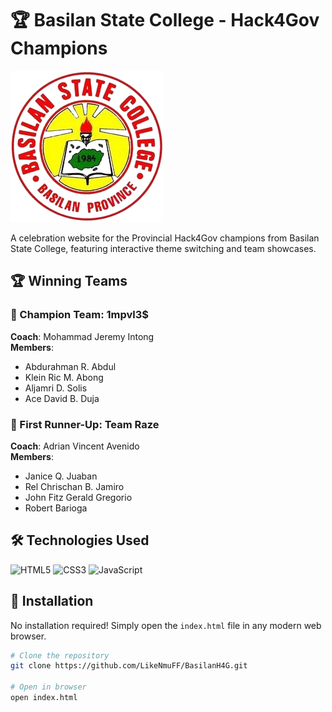 # 🏆 Basilan State College - Hack4Gov Champions

![Basilan State College Logo](https://github.com/LikeNmuFF/BasilanH4G/blob/master/Basilan_State_College-removebg-preview.png)

A celebration website for the Provincial Hack4Gov champions from Basilan State College, featuring interactive theme switching and team showcases.



## 🏆 Winning Teams

### 🥇 Champion Team: 1mpvl3$


**Coach**: Mohammad Jeremy Intong  
**Members**:
- Abdurahman R. Abdul
- Klein Ric M. Abong
- Aljamri D. Solis
- Ace David B. Duja

### 🥈 First Runner-Up: Team Raze


**Coach**: Adrian Vincent Avenido  
**Members**:
- Janice Q. Juaban
- Rel Chrischan B. Jamiro
- John Fitz Gerald Gregorio
- Robert Barioga

## 🛠️ Technologies Used

![HTML5](https://img.shields.io/badge/HTML5-E34F26?style=for-the-badge&logo=html5&logoColor=white)
![CSS3](https://img.shields.io/badge/CSS3-1572B6?style=for-the-badge&logo=css3&logoColor=white)
![JavaScript](https://img.shields.io/badge/JavaScript-F7DF1E?style=for-the-badge&logo=javascript&logoColor=black)

## 🚀 Installation

No installation required! Simply open the `index.html` file in any modern web browser.

```bash
# Clone the repository
git clone https://github.com/LikeNmuFF/BasilanH4G.git

# Open in browser
open index.html